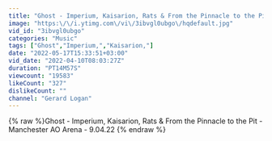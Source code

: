 ```yaml
---
title: "Ghost - Imperium, Kaisarion, Rats & From the Pinnacle to the Pit - Manchester AO Arena - 9.04.22"
image: "https:\/\/i.ytimg.com\/vi\/3ibvgl0ubgo\/hqdefault.jpg"
vid_id: "3ibvgl0ubgo"
categories: "Music"
tags: ["Ghost","Imperium,","Kaisarion,"]
date: "2022-05-17T15:33:51+03:00"
vid_date: "2022-04-10T08:03:27Z"
duration: "PT14M57S"
viewcount: "19583"
likeCount: "327"
dislikeCount: ""
channel: "Gerard Logan"
---
```

{% raw %}Ghost - Imperium, Kaisarion, Rats & From the Pinnacle to the Pit - Manchester AO Arena - 9.04.22 {% endraw %}
